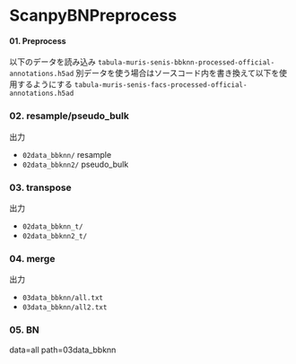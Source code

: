 # ScanpyBNPreprocess

#### 01. Preprocess
以下のデータを読み込み
`tabula-muris-senis-bbknn-processed-official-annotations.h5ad`
別データを使う場合はソースコード内を書き換えて以下を使用するようにする
`tabula-muris-senis-facs-processed-official-annotations.h5ad`


### 02. resample/pseudo_bulk

出力

- `02data_bbknn/` resample
- `02data_bbknn2/` pseudo_bulk
  
### 03. transpose

出力

- `02data_bbknn_t/`
- `02data_bbknn2_t/`

### 04. merge

出力

- `03data_bbknn/all.txt`
- `03data_bbknn/all2.txt`

### 05. BN

data=all
path=03data_bbknn
